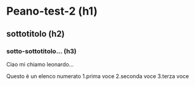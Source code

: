 # Peano-test-2 (h1)
## sottotitolo (h2)
### sotto-sottotitolo... (h3)

Ciao mi chiamo leonardo...

Questo è un elenco numerato
1.prima voce
2.seconda voce
3.terza voce
